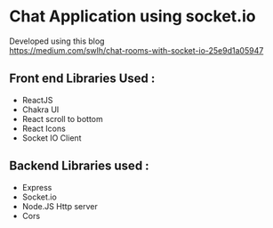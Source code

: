 # Chat Application using socket.io
Developed using this blog
<br>
https://medium.com/swlh/chat-rooms-with-socket-io-25e9d1a05947
<br>


## Front end Libraries Used : 
- ReactJS
- Chakra UI
- React scroll to bottom
- React Icons
- Socket IO Client


## Backend Libraries used :
- Express 
- Socket.io
- Node.JS Http server
- Cors